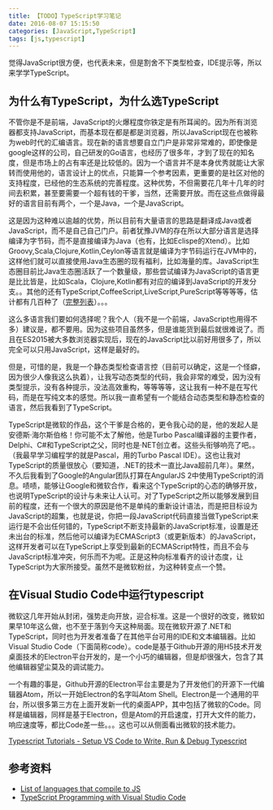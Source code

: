```yaml
---
title: 【TODO】TypeScript学习笔记
date: 2016-08-07 15:15:50
categories: [JavaScript,TypeScript]
tags: [js,typescript]
---
```


觉得JavaScript很方便，也代表未来，但是割舍不下类型检查，IDE提示等，所以来学学TypeScript。

## 为什么有TypeScript，为什么选TypeScript

不管你是不是前端，JavaScript的火爆程度你铁定是有所耳闻的。因为所有浏览器都支持JavaScript，而基本现在都是都是浏览器，所以JavaScript现在也被称为web时代的汇编语言。现在新的语言想要自立门户是非常非常难的，即使像是google这样的公司，自己研发的Go语言，也经历了很多年，才到了现在的知名度，但是市场上的占有率还是比较低的。因为一个语言并不是本身优秀就能让大家转而使用他的，语言设计上的优点，只能算一个参考因素，更重要的是社区对他的支持程度，已经他的生态系统的完善程度。这种优势，不但需要花几年十几年的时间去积累，甚至要需要一个超有钱的干爹，当然，还需要开放。而在这些点做得最好的语言目前有两个，一个是Java，一个是JavaScript。

这是因为这种难以逾越的优势，所以目前有大量语言的思路是翻译成Java或者JavaScript，而不是自己自己门户。前者犹豫JVM的存在所以大部分语言是选择编译为字节码，而不是直接编译为Java（也有，比如Eclispe的Xtend）。比如Groovy,Scala,Clojure,Kotlin,Ceylon等语言就是编译为字节码运行在JVM中的，这样他们就可以直接使用Java生态圈的现有福利，比如海量的库。JavaScript生态圈目前比Java生态圈活跃了一个数量级，那些尝试编译为JavaScript的语言更是比比皆是，比如Scala，Clojure,Kotlin都有对应的编译到JavaScript的开发分支。。其他的还有TypeScript,CoffeeScript,LiveScript,PureScript等等等等，估计都有几百种了（[完整列表][List of languages that compile to JS]）。。。

这么多语言我们要如何选择呢？我个人（我不是一个前端，JavaScript也用得不多）建议是，都不要用。因为这些项目虽然多，但是谁能货到最后就很难说了。而且在ES2015被大多数浏览器实现后，现在的JavaScript比以前好用很多了，所以完全可以只用JavaScript，这样是最好的。

但是，可惜的是，我是一个静态类型检查语言控（目前可以确定，这是一个怪癖，因为很少人像我这么执着），让我写动态类型的代码，我会非常的难受，因为没有类型提示，没有各种提示，没法高效重构，等等等等，这让我有一种不是在写代码，而是在写纯文本的感觉。所以我一直希望有一个能结合动态类型和静态检查的语言，然后我看到了TypeScript。

TypeScript是微软的作品，这个干爹是合格的，更令我心动的是，他的发起人是安德斯·海尔斯伯格！你可能不太了解他，他是Turbo Pascal编译器的主要作者，Delphi、C#和TypeScript之父，同时也是·NET创立者。这些头衔够响亮了吧。。（我最早学习编程学的就是Pascal，用的Turbo Pascal IDE）。这也让我对TypeScript的质量很放心（要知道，.NET的技术一直比Java超前几年）。果然，不久后我看到了Google的Angular团队打算在AngularJS 2中使用TypeScript的消息。啧啧，能够让Google和微软合作，看来这个TypeScript的心态的确够开放，也说明TypeScript的设计与未来让人认可。对了TypeScript之所以能够发展到目前的程度，还有一个很大的原因是他不是单纯的重新设计语法，而是把目标设为JavaScript的超集，也就是说，你把一段JavaScript代码直接当做TypeScript来运行是不会出任何错的，TypeScript不断支持最新的JavaScript标准，设置是还未出台的标准，然后他可以编译为ECMAScript3（或更新版本）的JavaScript，这样开发者可以在TypeScript上享受到最新的ECMAScript特性，而且不会与JavaScript标准冲突，何乐而不为呢。正是这种向标准看齐的设计态度，让TypeScript为大家所接受。虽然不是微软粉丝，为这种转变点一个赞。

## 在Visual Studio Code中运行typescript

微软这几年开始从封闭，强势走向开放，迎合标准。这是一个很好的改变，微软如果早10年这么做，也不至于落到今天这种局面。现在微软开源了.NET和TypeScript，同时也为开发者准备了在其他平台可用的IDE和文本编辑器。比如Visual Studio Code（下面简称code）。code是基于Github开源的用H5技术开发桌面技术的Electron平台开发的，是一个小巧的编辑器，但是却很强大，包含了其他编辑器望尘莫及的调试能力。

一个有趣的事是，Github开源的Electron平台主要是为了开发他们的开源下一代编辑器Atom，所以一开始Electron的名字叫Atom Shell。Electron是一个通用的平台，所以很多第三方在上面开发新一代的桌面APP，其中包括了微软的Code。同样是编辑器，同样是基于Electron，但是Atom的开启速度，打开大文件的能力，响应速度等，都比Code差一些。。。这也可以从侧面看出微软的技术能力。


[Typescript Tutorials - Setup VS Code to Write, Run & Debug Typescript](http://www.mithunvp.com/typescript-tutorials-setting-visual-studio-code/)


## 参考资料
- [List of languages that compile to JS]
- [TypeScript Programming with Visual Studio Code][TypeScript Programming with Visual Studio Code]

[List of languages that compile to JS]: https://github.com/jashkenas/coffeescript/wiki/List-of-languages-that-compile-to-JS
[TypeScript Programming with Visual Studio Code]: https://code.visualstudio.com/docs/languages/typescript